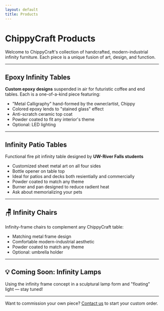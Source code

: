 ```yaml
---
layout: default
title: Products
---
```


# ChippyCraft Products

Welcome to ChippyCraft's collection of handcrafted, modern-industrial infinity furniture. Each piece is a unique fusion of art, design, and function.

---

## Epoxy Infinity Tables
**Custom epoxy designs** suspended in air for futuristic coffee and end tables. Each is a one-of-a-kind piece featuring:

- "Metal Calligraphy" hand-formed by the owner/artist, Chippy
- Colored epoxy lends to "stained glass" effect
- Anti-scratch ceramic top coat
- Powder coated to fit any interior's theme
- Optional: LED lighting

---

## Infinity Patio Tables
Functional fire pit infinity table designed by **UW-River Falls students**

- Customized sheet metal art on all four sides
- Bottle opener on table top
- Ideal for patios and decks both resientially and commercially
- Powder coated to match any theme
- Burner and pan designed to reduce radient heat
- Ask about memorializing your pets

---

## 🪑 Infinity Chairs
Infinity-frame chairs to complement any ChippyCraft table:

- Matching metal frame design
- Comfortable modern-industrial aesthetic
- Powder coated to match any theme
- Optional: umbrella holder

---

## 💡 Coming Soon: Infinity Lamps
Using the infinity frame concept in a sculptural lamp form and "floating" light — stay tuned!

---

Want to commission your own piece?
[Contact us](contact.html) to start your custom order.
